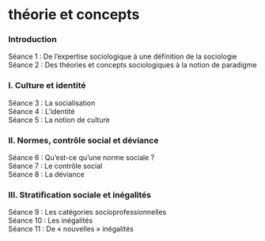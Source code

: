 # théorie et concepts

### Introduction

Séance 1 : De l’expertise sociologique à une définition de la sociologie   
Séance 2 : Des théories et concepts sociologiques à la notion de paradigme

### I. Culture et identité

Séance 3 : La socialisation   
Séance 4 : L’identité  
Séance 5 : La notion de culture

### II. Normes, contrôle social et déviance

Séance 6 : Qu’est-ce qu’une norme sociale ?   
Séance 7 : Le contrôle social  
Séance 8 : La déviance

### III. Stratification sociale et inégalités

Séance 9 : Les catégories socioprofessionnelles   
Séance 10 : Les inégalités  
Séance 11 : De « nouvelles » inégalités

